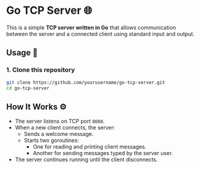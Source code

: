 # Go TCP Server 🌐

This is a simple **TCP server written in Go** that allows communication between the server and a connected client using standard input and output. 

## Usage 🚀

### 1. Clone this repository

```bash
git clone https://github.com/yourusername/go-tcp-server.git
cd go-tcp-server
```

## How It Works ⚙️

- The server listens on TCP port `8080`.
- When a new client connects, the server:
  - Sends a welcome message.
  - Starts two goroutines:
    - One for reading and printing client messages.
    - Another for sending messages typed by the server user.
- The server continues running until the client disconnects.
